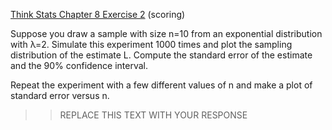 [Think Stats Chapter 8 Exercise 2](http://greenteapress.com/thinkstats2/html/thinkstats2009.html#toc77) (scoring)

Suppose you draw a sample with size n=10 from an exponential distribution with λ=2. Simulate this experiment 1000 times and plot the sampling distribution of the estimate L. Compute the standard error of the estimate and the 90% confidence interval.

Repeat the experiment with a few different values of n and make a plot of standard error versus n.

>> REPLACE THIS TEXT WITH YOUR RESPONSE
